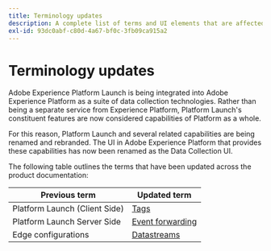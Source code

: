 ```yaml
---
title: Terminology updates
description: A complete list of terms and UI elements that are affected by the Adobe Experience Platform Launch rebranding.
exl-id: 93dc0abf-c80d-4a67-bf0c-3fb09ca915a2
---
```

# Terminology updates

Adobe Experience Platform Launch is being integrated into Adobe Experience Platform as a suite of data collection technologies. Rather than being a separate service from Experience Platform, Platform Launch's constituent features are now considered capabilities of Platform as a whole.

For this reason, Platform Launch and several related capabilities are being renamed and rebranded. The UI in Adobe Experience Platform that provides these capabilities has now been renamed as the Data Collection UI.

The following table outlines the terms that have been updated across the product documentation:

| Previous term | Updated term |
|---|---|
| Platform Launch (Client Side) | [Tags](./home.md) |
| Platform Launch Server Side | [Event forwarding](./ui/event-forwarding/overview.md) |
| Edge configurations  |  [Datastreams](/help/datastreams/overview.md) |
